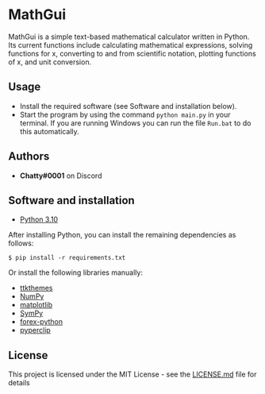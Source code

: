 # MathGui

MathGui is a simple text-based mathematical calculator written in Python. Its current functions include calculating mathematical expressions, solving functions for x, converting to and from scientific notation, plotting functions of x, and unit conversion.

## Usage

* Install the required software (see Software and installation below).
* Start the program by using the command `python main.py` in your terminal. If you are running Windows you can run the file `Run.bat` to do this automatically.

## Authors

* **Chatty#0001** on Discord

## Software and installation

* [Python 3.10](https://www.python.org/)

After installing Python, you can install the remaining dependencies as follows:
```
$ pip install -r requirements.txt
```
Or install the following libraries manually:
* [ttkthemes](https://ttkthemes.readthedocs.io/en/latest/)
* [NumPy](http://www.numpy.org/)
* [matplotlib](https://matplotlib.org/)
* [SymPy](https://www.sympy.org/en/index.html)
* [forex-python](https://github.com/MicroPyramid/forex-python)
* [pyperclip](https://github.com/asweigart/pyperclip)

## License

This project is licensed under the MIT License - see the [LICENSE.md](LICENSE.md) file for details